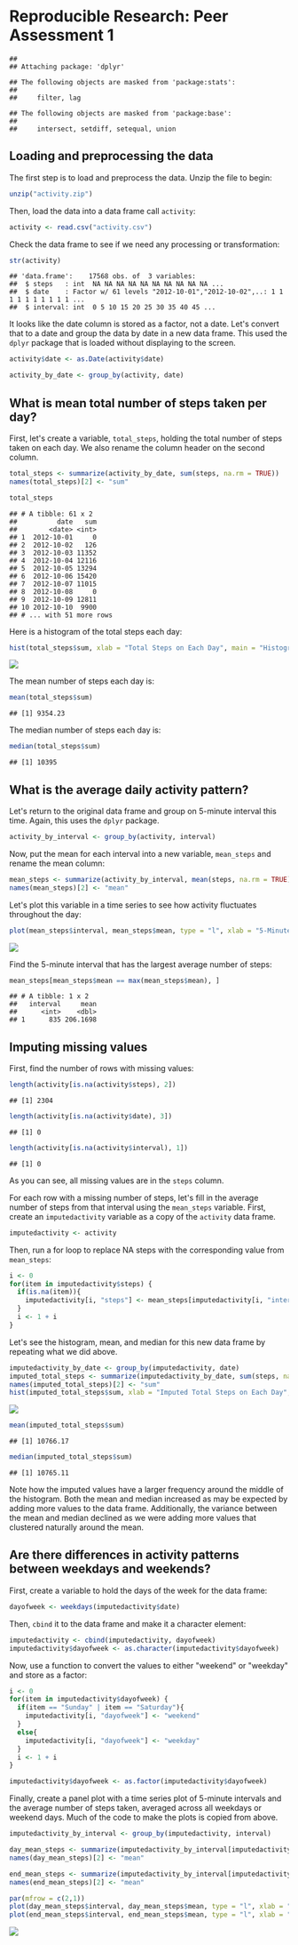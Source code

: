 # Reproducible Research: Peer Assessment 1


```
## 
## Attaching package: 'dplyr'
```

```
## The following objects are masked from 'package:stats':
## 
##     filter, lag
```

```
## The following objects are masked from 'package:base':
## 
##     intersect, setdiff, setequal, union
```

## Loading and preprocessing the data

The first step is to load and preprocess the data.  Unzip the file to begin:


```r
unzip("activity.zip")
```

Then, load the data into a data frame call `activity`:


```r
activity <- read.csv("activity.csv")
```

Check the data frame to see if we need any processing or transformation:


```r
str(activity)
```

```
## 'data.frame':	17568 obs. of  3 variables:
##  $ steps   : int  NA NA NA NA NA NA NA NA NA NA ...
##  $ date    : Factor w/ 61 levels "2012-10-01","2012-10-02",..: 1 1 1 1 1 1 1 1 1 1 ...
##  $ interval: int  0 5 10 15 20 25 30 35 40 45 ...
```

It looks like the date column is stored as a factor, not a date.  Let's convert that to a date and group the data by date in a new data frame.  This used the `dplyr` package that is loaded without displaying to the screen.


```r
activity$date <- as.Date(activity$date)

activity_by_date <- group_by(activity, date)
```

## What is mean total number of steps taken per day?

First, let's create a variable, `total_steps`,  holding the total number of steps taken on each day.  We also rename the column header on the second column.


```r
total_steps <- summarize(activity_by_date, sum(steps, na.rm = TRUE))
names(total_steps)[2] <- "sum"

total_steps
```

```
## # A tibble: 61 x 2
##          date   sum
##        <date> <int>
## 1  2012-10-01     0
## 2  2012-10-02   126
## 3  2012-10-03 11352
## 4  2012-10-04 12116
## 5  2012-10-05 13294
## 6  2012-10-06 15420
## 7  2012-10-07 11015
## 8  2012-10-08     0
## 9  2012-10-09 12811
## 10 2012-10-10  9900
## # ... with 51 more rows
```

Here is a histogram of the total steps each day:


```r
hist(total_steps$sum, xlab = "Total Steps on Each Day", main = "Histogram of Total Steps on Each Day")
```

![](PA1_template_files/figure-html/unnamed-chunk-7-1.png)<!-- -->

The mean number of steps each day is:


```r
mean(total_steps$sum)
```

```
## [1] 9354.23
```

The median number of steps each day is:


```r
median(total_steps$sum)
```

```
## [1] 10395
```

## What is the average daily activity pattern?

Let's return to the original data frame and group on 5-minute interval this time.  Again, this uses the `dplyr` package.


```r
activity_by_interval <- group_by(activity, interval)
```

Now, put the mean for each interval into a new variable, `mean_steps` and rename the mean column:


```r
mean_steps <- summarize(activity_by_interval, mean(steps, na.rm = TRUE))
names(mean_steps)[2] <- "mean"
```

Let's plot this variable in a time series to see how activity fluctuates throughout the day:


```r
plot(mean_steps$interval, mean_steps$mean, type = "l", xlab = "5-Minute Interval", ylab = "Mean Number of Steps Across All Days", main = "Mean Number of Steps at 5-Minute Intervals")
```

![](PA1_template_files/figure-html/unnamed-chunk-12-1.png)<!-- -->

Find the 5-minute interval that has the largest average number of steps:


```r
mean_steps[mean_steps$mean == max(mean_steps$mean), ]
```

```
## # A tibble: 1 x 2
##   interval     mean
##      <int>    <dbl>
## 1      835 206.1698
```

## Imputing missing values

First, find the number of rows with missing values:


```r
length(activity[is.na(activity$steps), 2])
```

```
## [1] 2304
```

```r
length(activity[is.na(activity$date), 3])
```

```
## [1] 0
```

```r
length(activity[is.na(activity$interval), 1])
```

```
## [1] 0
```

As you can see, all missing values are in the `steps` column.

For each row with a missing number of steps, let's fill in the average number of steps from that interval using the `mean_steps` variable.  First, create an `imputedactivity` variable as a copy of the `activity` data frame.


```r
imputedactivity <- activity
```

Then, run a for loop to replace NA steps with the corresponding value from `mean_steps`:


```r
i <- 0
for(item in imputedactivity$steps) {
  if(is.na(item)){
    imputedactivity[i, "steps"] <- mean_steps[imputedactivity[i, "interval"] == mean_steps$interval, 2]
  }
  i <- 1 + i
}
```

Let's see the histogram, mean, and median for this new data frame by repeating what we did above.


```r
imputedactivity_by_date <- group_by(imputedactivity, date)
imputed_total_steps <- summarize(imputedactivity_by_date, sum(steps, na.rm = TRUE))
names(imputed_total_steps)[2] <- "sum"
hist(imputed_total_steps$sum, xlab = "Imputed Total Steps on Each Day", main = "Histogram of Imputed Total Steps on Each Day")
```

![](PA1_template_files/figure-html/unnamed-chunk-17-1.png)<!-- -->

```r
mean(imputed_total_steps$sum)
```

```
## [1] 10766.17
```

```r
median(imputed_total_steps$sum)
```

```
## [1] 10765.11
```

Note how the imputed values have a larger frequency around the middle of the histogram.  Both the mean and median increased as may be expected by adding more values to the data frame.  Additionally, the variance between the mean and median declined as we were adding more values that clustered naturally around the mean.

## Are there differences in activity patterns between weekdays and weekends?

First, create a variable to hold the days of the week for the data frame:


```r
dayofweek <- weekdays(imputedactivity$date)
```

Then, `cbind` it to the data frame and make it a character element:


```r
imputedactivity <- cbind(imputedactivity, dayofweek)
imputedactivity$dayofweek <- as.character(imputedactivity$dayofweek)
```

Now, use a function to convert the values to either "weekend" or "weekday" and store as a factor:


```r
i <- 0
for(item in imputedactivity$dayofweek) {
  if(item == "Sunday" | item == "Saturday"){
    imputedactivity[i, "dayofweek"] <- "weekend"
  }
  else{
    imputedactivity[i, "dayofweek"] <- "weekday"
  }
  i <- 1 + i
}

imputedactivity$dayofweek <- as.factor(imputedactivity$dayofweek)
```

Finally, create a panel plot with a time series plot of 5-minute intervals and the average number of steps taken, averaged across all weekdays or weekend days.  Much of the code to make the plots is copied from above.


```r
imputedactivity_by_interval <- group_by(imputedactivity, interval)

day_mean_steps <- summarize(imputedactivity_by_interval[imputedactivity_by_interval$dayofweek == "weekday", ], mean(steps, na.rm = TRUE))
names(day_mean_steps)[2] <- "mean"

end_mean_steps <- summarize(imputedactivity_by_interval[imputedactivity_by_interval$dayofweek == "weekend", ], mean(steps, na.rm = TRUE))
names(end_mean_steps)[2] <- "mean"

par(mfrow = c(2,1))
plot(day_mean_steps$interval, day_mean_steps$mean, type = "l", xlab = "5-Minute Interval", ylab = "Mean Number of Steps Across All Weekdays", main = "Mean Number of Steps at 5-Minute Intervals for Weekdays")
plot(end_mean_steps$interval, end_mean_steps$mean, type = "l", xlab = "5-Minute Interval", ylab = "Mean Number of Steps Across All Weekend Days", main = "Mean Number of Steps at 5-Minute Intervals for Weekends")
```

![](PA1_template_files/figure-html/unnamed-chunk-21-1.png)<!-- -->
